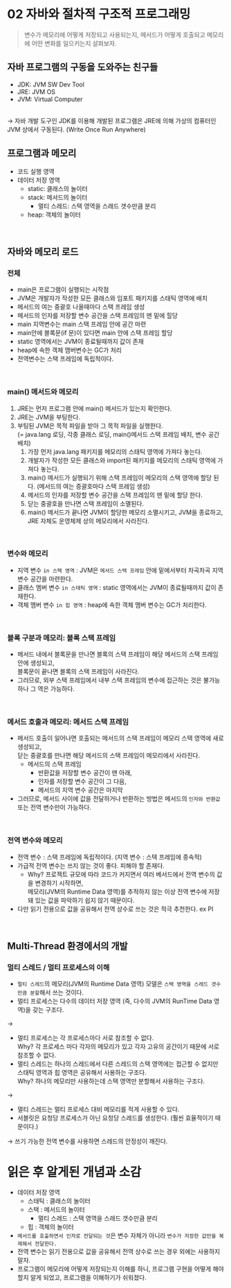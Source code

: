 # 02 자바와 절차적 구조적 프로그래밍
> 변수가 메모리에 어떻게 저장되고 사용되는지, 메서드가 어떻게 호출되고 메모리에 어떤 변화를 일으키는지 살펴보자.
## 자바 프로그램의 구동을 도와주는 친구들
- JDK: JVM SW Dev Tool
- JRE: JVM OS
- JVM: Virtual Computer
<br>
→ 자바 개발 도구인 JDK를 이용해 개발된 프로그램은 JRE에 의해 가상의 컴퓨터인 JVM 상에서 구동된다.       
  (Write Once Run Anywhere)    

<br>

## 프로그램과 메모리
- 코드 실행 영역
- 데이터 저장 영역 
  - static: 클래스의 놀이터 
  - stack: 메서드의 놀이터
    - 멀티 스레드: 스택 영역을 스래드 갯수만큼 분리
  - heap: 객체의 놀이터

<br>

## 자바와 메모리 로드 
### 전체
- main은 프로그램이 실행되는 시작점 
- JVM은 개발자가 작성한 모든 클래스와 임포트 패키지를 스태틱 영역에 배치 
- 메서드의 여는 중괄호 나올때마다 스택 프레임 생성 
- 메서드의 인자를 저장할 변수 공간을 스택 프레임의 맨 밑에 힐당 
- main 지역변수는 main 스택 프레임 안에 공간 마련 
- main안에 블록문(if 문)이 있다면 main 안에 스택 프레임 할당 
- static 영역에서는 JVM이 종료될때까지 값이 존재 
- heap에 속한 객체 맴버변수는 GC가 처리 
- 전역변수는 스택 프레임에 독립적이다.

<br>

### main() 메서드와 메모리
1. JRE는 먼저 프로그램 안에 main() 메서드가 있는지 확인한다.
2. JRE는 JVM을 부팅한다.
3. 부팅된 JVM은 목적 파일을 받아 그 목적 파일을 실행한다.<br> 
   (= java.lang 로딩, 각종 클래스 로딩, main()메서드 스택 프레임 배치, 변수 공간 배치)
   1. 가장 먼저 java.lang 패키지를 메모리의 스태틱 영역에 가져다 놓는다.
   2. 개발자가 작성한 모든 클래스와 import된 패키지를 메모리의 스태틱 영역에 가져다 놓는다.
   3. main() 메서드가 실행되기 위해 스택 프레임이 메모리의 스택 영역에 할당 된다. (메서드의 여는 증괄호마다 스택 프레임 생성)
   4. 메서드의 인자를 저장할 변수 공간을 스택 프레임의 맨 밑에 할당 한다.
   5. 닫는 중괄호을 만나면 스택 프레임이 소멸된다.
   6. main() 메서드가 끝나면 JVM이 할당한 메모리 소멸시키고, JVM을 종료하고, JRE 자체도 운영체제 상의 메모리에서 사라진다. 
    
<br>

### 변수와 메모리
- 지역 변수 `in 스택 영역` : JVM은 `메서드 스택 프레임` 안에 밑에서부터 차곡차곡 지역 변수 공간을 마련한다.
- 클래스 멤버 변수 `in 스태틱 영역` : static 영역에서는 JVM이 종료될때까지 값이 존재한다.
- 객체 멤버 변수 `in 힙 영역` : heap에 속한 객체 맴버 변수는 GC가 처리한다.

<br>

### 블록 구분과 메모리: 블록 스택 프레임
- 메서드 내에서 블록문을 만나면 블록의 스택 프레임이 해당 메서드의 스택 프레임 안에 생성되고, <br> 
  블록문이 끝나면 블록의 스택 프레임이 사라진다.
- 그러므로, 외부 스택 프레임에서 내부 스택 프레임의 변수에 접근하는 것은 불가능하나 그 역은 가능하다. 

<br>

### 메서드 호출과 메모리: 메서드 스택 프레임
- 메서드 호출이 일어나면 호출되는 메서드의 스택 프레임이 메모리 스택 영역에 새로 생성되고, <br> 닫는 중괄호를 만나면 해당 메서드의 스택 프레임이 메모리에서 사라진다.
  - 메서드의 스택 프레임
    - 반환값을 저장할 변수 공간이 맨 아래,
    - 인자를 저장할 변수 공간이 그 다음,
    - 메서드의 지역 변수 공간은 마지막
- 그러므로, 메서드 사이에 값을 전달하거나 반환하는 방법은 메서드의 `인자와 반환값` 또는 전역 변수만이 가능하다.

<br>
  
### 전역 변수와 메모리
- 전역 변수 : 스택 프레임에 독립적이다. (지역 변수 : 스텍 프레임에 종속적)
- 가급적 전역 변수는 쓰지 않는 것이 좋다. 피해야 할 존재다.
  - Why? 프로젝트 규모에 따라 코드가 커지면서 여러 베서드에서 전역 변수의 값을 변경하기 시작하면, <br>메모리(JVM의 Runtime Data 영역)를 추적하지 않는 이상 전역 변수에 저장돼 있는 값을 파악하기 쉽지 않기 때문이다.
- 다만 읽기 전용으로 값을 공유해서 전역 상수로 쓰는 것은 적극 추천한다. ex PI

<br>

## Multi-Thread 환경에서의 개발
### 멀티 스레드 / 멀티 프로세스의 이해
- `멀티 스레드`의 메모리(JVM의 Runtime Data 영역) 모델은 `스택 영역을 스레드 갯수 만큼 분할`해서 쓰는 것이다.
- 멀티 프로세스는 다수의 데이터 저장 영역 (즉, 다수의 JVM의 RunTime Data 영역)을 갖는 구조다. 

→
- 멀티 프로세스는 각 프로세스마다 서로 참조할 수 없다. <br>Why? 각 프로세스 마다 각자의 메모리가 있고 각자 고유의 공간이기 때문에 서로 참조할 수 없다.
- 멀티 스레드는 하나의 스레드에서 다른 스레드의 스택 영역에는 접근할 수 없지만 스태틱 영역과 힙 영역은 공유해서 사용하는 구조다. <br>Why? 하나의 메모리만 사용하는데 스택 영역만 분할해서 사용하는 구조다. 

→
- 멀티 스레드는 멀티 프로세스 대비 메모리를 적게 사용할 수 있다.
- 서블릿은 요청당 프로세스가 아닌 요청당 스레드를 생성한다. (훨씬 효율적이기 때문이다.)

→
쓰기 가능한 전역 변수를 사용하면 스레드의 안정성이 깨진다.
<br>

# 읽은 후 알게된 개념과 소감
- 데이터 저장 영역
  - 스태틱 : 클래스의 놀이터
  - 스택 : 메서드의 놀이터
    - 멀티 스레드 : 스택 영역을 스래드 갯수만큼 분리
  - 힙 : 객체의 놀이터
- `메서드를 호출하면서 인자로 전달되는 것`은 변수 자체가 아니라 `변수가 저장한 값만을 복제해서 전달한다.` 
- 전역 변수는 읽기 전용으로 값을 공유해서 전역 상수로 쓰는 경우 외에는 사용하지 말자.
- 프로그램이 메모리에 어떻게 저장되는지 이해를 하니, 프로그램 구현을 어떻게 해야할지 알게 되었고, 프로그램을 이해하기가 쉬워졌다.
